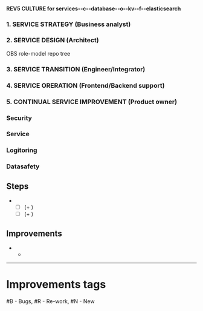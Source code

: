 #### REV5 CULTURE for services--c--database--o--kv--f--elasticsearch

### 1. SERVICE STRATEGY (Business analyst)

### 2. SERVICE DESIGN (Architect)

OBS role-model repo tree

### 3. SERVICE TRANSITION (Engineer/Integrator)

### 4. SERVICE ORERATION (Frontend/Backend support)


### 5. CONTINUAL SERVICE IMPROVEMENT (Product owner)


### Security

### Service

### Logitoring

### Datasafety

## Steps
- 
    - [ ]  (+ ) 
    - [ ]  (+ ) 

## Improvements 
- 
    - 

-----
# Improvements tags
#B - Bugs, #R - Re-work, #N - New
